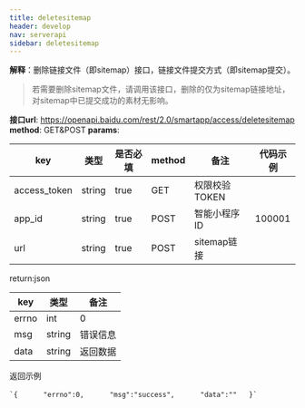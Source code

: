 ```yaml
---
title: deletesitemap
header: develop
nav: serverapi
sidebar: deletesitemap
---
```


 

**解释**：删除链接文件（即sitemap）接口，链接文件提交方式（即sitemap提交）。

> 若需要删除sitemap文件，请调用该接口，删除的仅为sitemap链接地址，对sitemap中已提交成功的素材无影响。

**接口url**: <https://openapi.baidu.com/rest/2.0/smartapp/access/deletesitemap>
**method**: GET&POST
**params**:

| **key**   | **类型** | **是否必填** | **method** | **备注**   | **代码示例** |
| ------------ | -------- | ------------ | ---------- | ------------- | -------- |
| access_token | string   | true   | GET  | 权限校验TOKEN | |
| app_id | string   | true   | POST | 智能小程序ID  | 100001   |
| url | string   | true   | POST | sitemap链接   | |



return:json

| **key** | **类型** | **备注** |
| ------- | -------- | -------- |
| errno   | int   | 0  |
| msg  | string   | 错误信息 |
| data | string   | 返回数据 |


返回示例

```
`{   　　"errno":0,   　　"msg":"success",   　　"data":""   }`
```